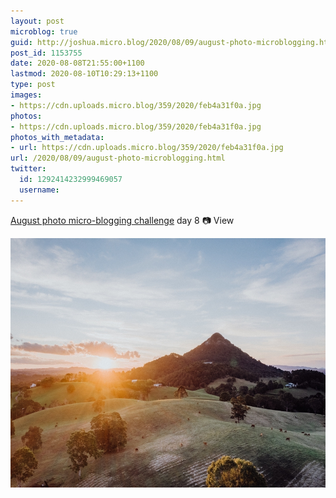 ```yaml
---
layout: post
microblog: true
guid: http://joshua.micro.blog/2020/08/09/august-photo-microblogging.html
post_id: 1153755
date: 2020-08-08T21:55:00+1100
lastmod: 2020-08-10T10:29:13+1100
type: post
images:
- https://cdn.uploads.micro.blog/359/2020/feb4a31f0a.jpg
photos:
- https://cdn.uploads.micro.blog/359/2020/feb4a31f0a.jpg
photos_with_metadata:
- url: https://cdn.uploads.micro.blog/359/2020/feb4a31f0a.jpg
url: /2020/08/09/august-photo-microblogging.html
twitter:
  id: 1292414232999469057
  username: 
---
```

[August photo micro-blogging challenge](https://micro.welltempered.net/2020/07/23/august-photoblogging-challenge.html) day 8 📷 View

<img src="uploads/2020/feb4a31f0a.jpg" width="600" height="399" alt="" />
